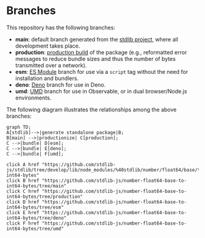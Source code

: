 <!--

@license Apache-2.0

Copyright (c) 2022 The Stdlib Authors.

Licensed under the Apache License, Version 2.0 (the "License");
you may not use this file except in compliance with the License.
You may obtain a copy of the License at

    http://www.apache.org/licenses/LICENSE-2.0

Unless required by applicable law or agreed to in writing, software
distributed under the License is distributed on an "AS IS" BASIS,
WITHOUT WARRANTIES OR CONDITIONS OF ANY KIND, either express or implied.
See the License for the specific language governing permissions and
limitations under the License.

-->

# Branches

This repository has the following branches:

-   **main**: default branch generated from the [stdlib project][stdlib-url], where all development takes place.
-   **production**: [production build][production-url] of the package (e.g., reformatted error messages to reduce bundle sizes and thus the number of bytes transmitted over a network).
-   **esm**: [ES Module][esm-url] branch for use via a `script` tag without the need for installation and bundlers.
-   **deno**: [Deno][deno-url] branch for use in Deno.
-   **umd**: [UMD][umd-url] branch for use in Observable, or in dual browser/Node.js environments.

The following diagram illustrates the relationships among the above branches:

```mermaid
graph TD;
A[stdlib]-->|generate standalone package|B;
B[main] -->|productionize| C[production];
C -->|bundle| D[esm];
C -->|bundle| E[deno];
C -->|bundle| F[umd];

click A href "https://github.com/stdlib-js/stdlib/tree/develop/lib/node_modules/%40stdlib/number/float64/base/to-int64-bytes"
click B href "https://github.com/stdlib-js/number-float64-base-to-int64-bytes/tree/main"
click C href "https://github.com/stdlib-js/number-float64-base-to-int64-bytes/tree/production"
click D href "https://github.com/stdlib-js/number-float64-base-to-int64-bytes/tree/esm"
click E href "https://github.com/stdlib-js/number-float64-base-to-int64-bytes/tree/deno"
click F href "https://github.com/stdlib-js/number-float64-base-to-int64-bytes/tree/umd"
```

[stdlib-url]: https://github.com/stdlib-js/stdlib/tree/develop/lib/node_modules/%40stdlib/number/float64/base/to-int64-bytes
[production-url]: https://github.com/stdlib-js/number-float64-base-to-int64-bytes/tree/production
[deno-url]: https://github.com/stdlib-js/number-float64-base-to-int64-bytes/tree/deno
[umd-url]: https://github.com/stdlib-js/number-float64-base-to-int64-bytes/tree/umd
[esm-url]: https://github.com/stdlib-js/number-float64-base-to-int64-bytes/tree/esm